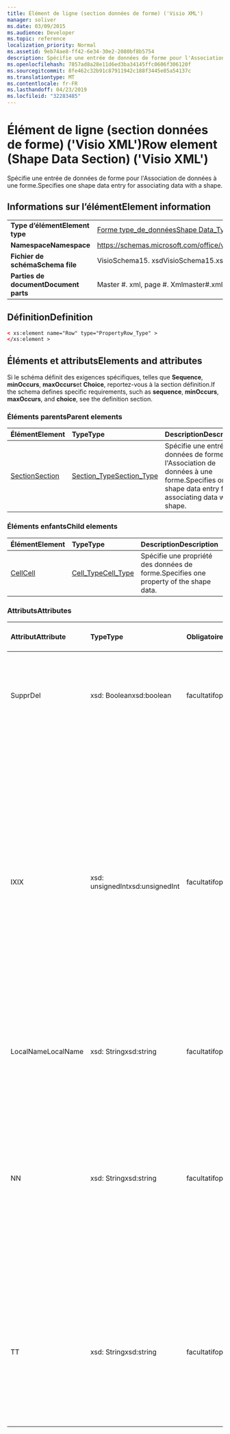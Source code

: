 ```yaml
---
title: Élément de ligne (section données de forme) ('Visio XML')
manager: soliver
ms.date: 03/09/2015
ms.audience: Developer
ms.topic: reference
localization_priority: Normal
ms.assetid: 9eb74ae8-ff42-6e34-30e2-2080bf8b5754
description: Spécifie une entrée de données de forme pour l'Association de données à une forme.
ms.openlocfilehash: 7857ad8a28e11d6ed3ba34145ffc0606f306120f
ms.sourcegitcommit: 8fe462c32b91c87911942c188f3445e85a54137c
ms.translationtype: MT
ms.contentlocale: fr-FR
ms.lasthandoff: 04/23/2019
ms.locfileid: "32283485"
---
```

# <a name="row-element-shape-data-section-visio-xml"></a><span data-ttu-id="cd833-103">Élément de ligne (section données de forme) ('Visio XML')</span><span class="sxs-lookup"><span data-stu-id="cd833-103">Row element (Shape Data Section) ('Visio XML')</span></span>

<span data-ttu-id="cd833-104">Spécifie une entrée de données de forme pour l'Association de données à une forme.</span><span class="sxs-lookup"><span data-stu-id="cd833-104">Specifies one shape data entry for associating data with a shape.</span></span>
  
## <a name="element-information"></a><span data-ttu-id="cd833-105">Informations sur l’élément</span><span class="sxs-lookup"><span data-stu-id="cd833-105">Element information</span></span>

|||
|:-----|:-----|
|<span data-ttu-id="cd833-106">**Type d’élément**</span><span class="sxs-lookup"><span data-stu-id="cd833-106">**Element type**</span></span> <br/> |[<span data-ttu-id="cd833-107">Forme type_de_données</span><span class="sxs-lookup"><span data-stu-id="cd833-107">Shape Data_Type</span></span>](propertyrow_type-complextypevisio-xml.md) <br/> |
|<span data-ttu-id="cd833-108">**Namespace**</span><span class="sxs-lookup"><span data-stu-id="cd833-108">**Namespace**</span></span> <br/> |https://schemas.microsoft.com/office/visio/2012/main  <br/> |
|<span data-ttu-id="cd833-109">**Fichier de schéma**</span><span class="sxs-lookup"><span data-stu-id="cd833-109">**Schema file**</span></span> <br/> |<span data-ttu-id="cd833-110">VisioSchema15. xsd</span><span class="sxs-lookup"><span data-stu-id="cd833-110">VisioSchema15.xsd</span></span>  <br/> |
|<span data-ttu-id="cd833-111">**Parties de document**</span><span class="sxs-lookup"><span data-stu-id="cd833-111">**Document parts**</span></span> <br/> |<span data-ttu-id="cd833-112">Master #. xml, page #. Xml</span><span class="sxs-lookup"><span data-stu-id="cd833-112">master#.xml, page#.xml</span></span>  <br/> |
   
## <a name="definition"></a><span data-ttu-id="cd833-113">Définition</span><span class="sxs-lookup"><span data-stu-id="cd833-113">Definition</span></span>

```XML
< xs:element name="Row" type="PropertyRow_Type" >
</xs:element >
```

## <a name="elements-and-attributes"></a><span data-ttu-id="cd833-114">Éléments et attributs</span><span class="sxs-lookup"><span data-stu-id="cd833-114">Elements and attributes</span></span>

<span data-ttu-id="cd833-115">Si le schéma définit des exigences spécifiques, telles que **Sequence**, **minOccurs**, **maxOccurs**et **Choice**, reportez-vous à la section définition.</span><span class="sxs-lookup"><span data-stu-id="cd833-115">If the schema defines specific requirements, such as **sequence**, **minOccurs**, **maxOccurs**, and **choice**, see the definition section.</span></span> 
  
### <a name="parent-elements"></a><span data-ttu-id="cd833-116">Éléments parents</span><span class="sxs-lookup"><span data-stu-id="cd833-116">Parent elements</span></span>

|<span data-ttu-id="cd833-117">**Élément**</span><span class="sxs-lookup"><span data-stu-id="cd833-117">**Element**</span></span>|<span data-ttu-id="cd833-118">**Type**</span><span class="sxs-lookup"><span data-stu-id="cd833-118">**Type**</span></span>|<span data-ttu-id="cd833-119">**Description**</span><span class="sxs-lookup"><span data-stu-id="cd833-119">**Description**</span></span>|
|:-----|:-----|:-----|
|[<span data-ttu-id="cd833-120">Section</span><span class="sxs-lookup"><span data-stu-id="cd833-120">Section</span></span>](section-element-sheet_type-complextypevisio-xml.md) <br/> |[<span data-ttu-id="cd833-121">Section_Type</span><span class="sxs-lookup"><span data-stu-id="cd833-121">Section_Type</span></span>](section_type-complextypevisio-xml.md) <br/> |<span data-ttu-id="cd833-122">Spécifie une entrée de données de forme pour l'Association de données à une forme.</span><span class="sxs-lookup"><span data-stu-id="cd833-122">Specifies one shape data entry for associating data with a shape.</span></span>  <br/> |
   
### <a name="child-elements"></a><span data-ttu-id="cd833-123">Éléments enfants</span><span class="sxs-lookup"><span data-stu-id="cd833-123">Child elements</span></span>

|<span data-ttu-id="cd833-124">**Élément**</span><span class="sxs-lookup"><span data-stu-id="cd833-124">**Element**</span></span>|<span data-ttu-id="cd833-125">**Type**</span><span class="sxs-lookup"><span data-stu-id="cd833-125">**Type**</span></span>|<span data-ttu-id="cd833-126">**Description**</span><span class="sxs-lookup"><span data-stu-id="cd833-126">**Description**</span></span>|
|:-----|:-----|:-----|
|[<span data-ttu-id="cd833-127">Cell</span><span class="sxs-lookup"><span data-stu-id="cd833-127">Cell</span></span>](cell-element-shape-data-sectionvisio-xml.md) <br/> |[<span data-ttu-id="cd833-128">Cell_Type</span><span class="sxs-lookup"><span data-stu-id="cd833-128">Cell_Type</span></span>](cell_type-complextypevisio-xml.md) <br/> |<span data-ttu-id="cd833-129">Spécifie une propriété des données de forme.</span><span class="sxs-lookup"><span data-stu-id="cd833-129">Specifies one property of the shape data.</span></span>  <br/> |
   
### <a name="attributes"></a><span data-ttu-id="cd833-130">Attributs</span><span class="sxs-lookup"><span data-stu-id="cd833-130">Attributes</span></span>

|<span data-ttu-id="cd833-131">**Attribut**</span><span class="sxs-lookup"><span data-stu-id="cd833-131">**Attribute**</span></span>|<span data-ttu-id="cd833-132">**Type**</span><span class="sxs-lookup"><span data-stu-id="cd833-132">**Type**</span></span>|<span data-ttu-id="cd833-133">**Obligatoire**</span><span class="sxs-lookup"><span data-stu-id="cd833-133">**Required**</span></span>|<span data-ttu-id="cd833-134">**Description**</span><span class="sxs-lookup"><span data-stu-id="cd833-134">**Description**</span></span>|<span data-ttu-id="cd833-135">**Valeurs possibles**</span><span class="sxs-lookup"><span data-stu-id="cd833-135">**Possible values**</span></span>|
|:-----|:-----|:-----|:-----|:-----|
|<span data-ttu-id="cd833-136">Suppr</span><span class="sxs-lookup"><span data-stu-id="cd833-136">Del</span></span>  <br/> |<span data-ttu-id="cd833-137">xsd: Boolean</span><span class="sxs-lookup"><span data-stu-id="cd833-137">xsd:boolean</span></span>  <br/> |<span data-ttu-id="cd833-138">facultatif</span><span class="sxs-lookup"><span data-stu-id="cd833-138">optional</span></span>  <br/> |<span data-ttu-id="cd833-139">Indique si une ligne qui serait normalement héritée d'une forme de base a été supprimée.</span><span class="sxs-lookup"><span data-stu-id="cd833-139">Specifies whether a row that would otherwise be inherited from a master shape has been deleted.</span></span>  <br/> |<span data-ttu-id="cd833-140">Valeurs du type xsd: Boolean.</span><span class="sxs-lookup"><span data-stu-id="cd833-140">Values of the xsd:boolean type.</span></span>  <br/> |
|<span data-ttu-id="cd833-141">IX</span><span class="sxs-lookup"><span data-stu-id="cd833-141">IX</span></span>  <br/> |<span data-ttu-id="cd833-142">xsd: unsignedInt</span><span class="sxs-lookup"><span data-stu-id="cd833-142">xsd:unsignedInt</span></span>  <br/> |<span data-ttu-id="cd833-143">facultatif</span><span class="sxs-lookup"><span data-stu-id="cd833-143">optional</span></span>  <br/> |<span data-ttu-id="cd833-144">Spécifie l'identificateur de base 1 de la ligne.</span><span class="sxs-lookup"><span data-stu-id="cd833-144">Specifies the one-based identifier for the row.</span></span> <span data-ttu-id="cd833-145">Elle doit être unique et supérieure à celle des autres identificateurs de la même section. L'attribut IX est utilisé uniquement pour les sections Character, Connection, Field, FillGradient, Geometry, Layer, LineGradient, paragraph, Reviewer, Scratch et tabs.</span><span class="sxs-lookup"><span data-stu-id="cd833-145">It should be unqiue and greater than other identifiers in the same section.The IX attribute is only used for the Character, Connection, Field, FillGradient, Geometry, Layer, LineGradient, Paragraph, Reviewer, Scratch, and Tabs sections.</span></span> <span data-ttu-id="cd833-146">Une ligne ne peut avoir qu'un des attributs IX ou N.</span><span class="sxs-lookup"><span data-stu-id="cd833-146">A row can only have one of the IX or N attributes.</span></span>  <br/> |<span data-ttu-id="cd833-147">Valeurs du type xsd: unsignedInt.</span><span class="sxs-lookup"><span data-stu-id="cd833-147">Values of the xsd:unsignedInt type.</span></span>  <br/> |
|<span data-ttu-id="cd833-148">LocalName</span><span class="sxs-lookup"><span data-stu-id="cd833-148">LocalName</span></span>  <br/> |<span data-ttu-id="cd833-149">xsd: String</span><span class="sxs-lookup"><span data-stu-id="cd833-149">xsd:string</span></span>  <br/> |<span data-ttu-id="cd833-150">facultatif</span><span class="sxs-lookup"><span data-stu-id="cd833-150">optional</span></span>  <br/> |<span data-ttu-id="cd833-151">Spécifie le nom unique dépendant de la langue de la ligne.</span><span class="sxs-lookup"><span data-stu-id="cd833-151">Specifies the unique language-dependent name of the row.</span></span>  <br/> |<span data-ttu-id="cd833-152">Valeurs du type xsd: String.</span><span class="sxs-lookup"><span data-stu-id="cd833-152">Values of the xsd:string type.</span></span>  <br/> |
|<span data-ttu-id="cd833-153">N</span><span class="sxs-lookup"><span data-stu-id="cd833-153">N</span></span>  <br/> |<span data-ttu-id="cd833-154">xsd: String</span><span class="sxs-lookup"><span data-stu-id="cd833-154">xsd:string</span></span>  <br/> |<span data-ttu-id="cd833-155">facultatif</span><span class="sxs-lookup"><span data-stu-id="cd833-155">optional</span></span>  <br/> |<span data-ttu-id="cd833-156">Spécifie le nom unique indépendant de la langue de la ligne. L'attribut N est utilisé uniquement pour les sections User, Property, actions, Control, Connection, hyperLink et ActionTag.</span><span class="sxs-lookup"><span data-stu-id="cd833-156">Specifies the unique language-independent name of the row.The N attribute is only used for the User, Property, Actions, Control, Connection, Hyperlink, and ActionTag sections.</span></span> <span data-ttu-id="cd833-157">Une ligne ne peut avoir qu'un des attributs IX ou N.</span><span class="sxs-lookup"><span data-stu-id="cd833-157">A row can only have one of the IX or N attributes.</span></span>  <br/> |<span data-ttu-id="cd833-158">Valeurs du type xsd: String.</span><span class="sxs-lookup"><span data-stu-id="cd833-158">Values of the xsd:string type.</span></span>  <br/> |
|<span data-ttu-id="cd833-159">T</span><span class="sxs-lookup"><span data-stu-id="cd833-159">T</span></span>  <br/> |<span data-ttu-id="cd833-160">xsd: String</span><span class="sxs-lookup"><span data-stu-id="cd833-160">xsd:string</span></span>  <br/> |<span data-ttu-id="cd833-161">facultatif</span><span class="sxs-lookup"><span data-stu-id="cd833-161">optional</span></span>  <br/> |<span data-ttu-id="cd833-162">Cette énumération spécifie le type de tracé géométrique représenté par la ligne et utilisé dans la visualisation de géométrie.</span><span class="sxs-lookup"><span data-stu-id="cd833-162">Specifies the type of the geometric path represented by the row and used in geometry visualization.</span></span> <span data-ttu-id="cd833-163">L'attribut T est utilisé uniquement pour la section Geometry.</span><span class="sxs-lookup"><span data-stu-id="cd833-163">The T attribute is only used for the Geometry section.</span></span>  <br/> |<span data-ttu-id="cd833-164">Valeurs du type xsd: String.</span><span class="sxs-lookup"><span data-stu-id="cd833-164">Values of the xsd:string type.</span></span>  <br/> |
   

